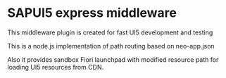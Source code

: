 # SAPUI5 express middleware

This middleware plugin is created for fast UI5 development and testing

This is a node.js implementation of path routing based on neo-app.json

Also it provides sandbox Fiori launchpad with modified resource path for loading UI5 resources from CDN.
